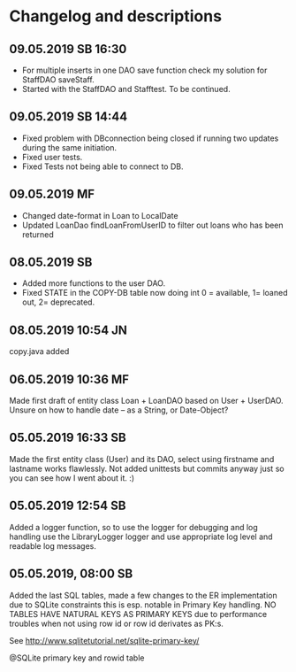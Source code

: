 # Changelog and descriptions


## 09.05.2019 SB 16:30
- For multiple inserts in one DAO save function check my solution for StaffDAO saveStaff.
- Started with the StaffDAO and Stafftest. To be continued.


## 09.05.2019 SB 14:44
- Fixed problem with DBconnection being closed if running two updates during the same initiation.
- Fixed user tests.
- Fixed Tests not being able to connect to DB.

## 09.05.2019 MF
- Changed date-format in Loan to LocalDate
- Updated LoanDao findLoanFromUserID to filter out loans who has been returned

## 08.05.2019 SB
- Added more functions to the user DAO.
- Fixed STATE in the COPY-DB table now doing int 0 = available, 1= loaned out, 2= deprecated.


## 08.05.2019 10:54 JN
copy.java added

## 06.05.2019 10:36 MF
Made first draft of entity class Loan + LoanDAO based on User + UserDAO. Unsure on how to handle date – as a String, 
or Date-Object? 


## 05.05.2019 16:33 SB
Made the first entity class (User) and its DAO, select using firstname and lastname works flawlessly.
Not added unittests but commits anyway just so you can see how I went about it. :)

## 05.05.2019 12:54 SB
Added a logger function, so to use the logger for debugging and log handling use the LibraryLogger logger and use
appropriate log level and readable log messages.

## 05.05.2019, 08:00 SB
Added the last SQL tables, made a few changes to the ER implementation due to SQLite constraints this is esp. notable
in Primary Key handling. NO TABLES HAVE NATURAL KEYS AS PRIMARY KEYS due to performance troubles when not using
row id or row id derivates as PK:s.

See
http://www.sqlitetutorial.net/sqlite-primary-key/

@SQLite primary key and rowid table